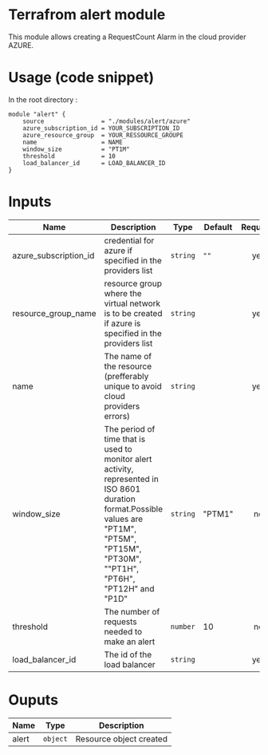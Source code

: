 # Terrafrom alert module
This module allows creating a RequestCount Alarm in the cloud provider AZURE. 

# Usage (code snippet)
In the root directory : 

    module "alert" {
        source                = "./modules/alert/azure" 
        azure_subscription_id = YOUR_SUBSCRIPTION_ID
        azure_resource_group  = YOUR_RESSOURCE_GROUPE
        name                  = NAME
        window_size           = "PT1M" 
        threshold             = 10
        load_balancer_id      = LOAD_BALANCER_ID
    }


# Inputs
| Name | Description | Type | Default | Required |
|------|-------------|------|---------|:--------:|
| azure_subscription_id | credential for azure if specified in the providers list | `string` | `""` | yes |
| resource_group_name | resource group where the virtual network is to be created if azure is specified in the providers list | `string` |  | yes |
| name | The name of the resource (prefferably unique to avoid cloud providers errors)  | `string` | | yes |
| window_size | The period of time that is used to monitor alert activity, represented in ISO 8601 duration format.Possible values are "PT1M", "PT5M", "PT15M", "PT30M", ""PT1H", "PT6H", "PT12H" and "P1D" | `string` | "PTM1"| no |
| threshold | The number of requests needed to make an alert  | `number` |10 | no |
| load_balancer_id | The id of the load balancer  | `string` | | yes |






# Ouputs
| Name | Type | Description |
|------|-------------|:--------:|
| alert | `object` | Resource object created |
